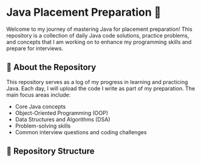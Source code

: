 # Java Placement Preparation 🚀

Welcome to my journey of mastering Java for placement preparation! This repository is a collection of daily Java code solutions, practice problems, and concepts that I am working on to enhance my programming skills and prepare for interviews.

## 📜 About the Repository

This repository serves as a log of my progress in learning and practicing Java. Each day, I will upload the code I write as part of my preparation. The main focus areas include:

- Core Java concepts
- Object-Oriented Programming (OOP)
- Data Structures and Algorithms (DSA)
- Problem-solving skills
- Common interview questions and coding challenges

## 📁 Repository Structure


